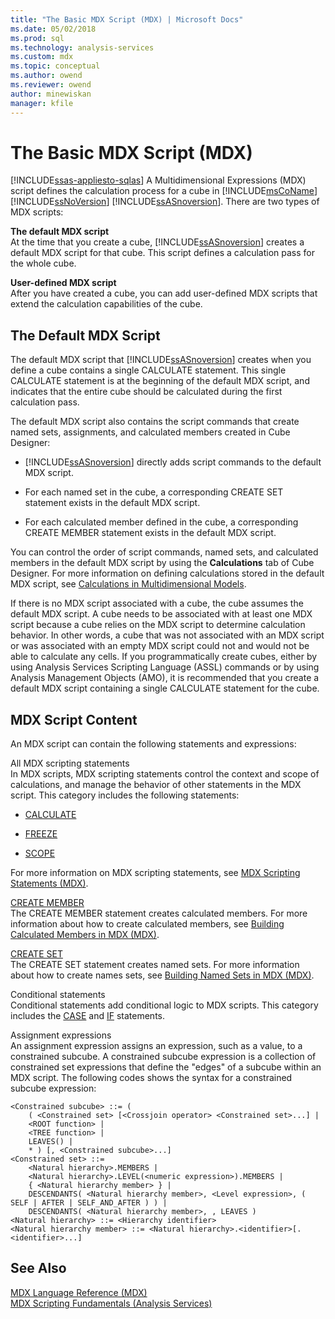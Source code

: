```yaml
---
title: "The Basic MDX Script (MDX) | Microsoft Docs"
ms.date: 05/02/2018
ms.prod: sql
ms.technology: analysis-services
ms.custom: mdx
ms.topic: conceptual
ms.author: owend
ms.reviewer: owend
author: minewiskan
manager: kfile
---
```

# The Basic MDX Script (MDX)
[!INCLUDE[ssas-appliesto-sqlas](../../../includes/ssas-appliesto-sqlas.md)]
  A Multidimensional Expressions (MDX) script defines the calculation process for a cube in [!INCLUDE[msCoName](../../../includes/msconame-md.md)] [!INCLUDE[ssNoVersion](../../../includes/ssnoversion-md.md)] [!INCLUDE[ssASnoversion](../../../includes/ssasnoversion-md.md)]. There are two types of MDX scripts:  
  
 **The default MDX script**  
 At the time that you create a cube, [!INCLUDE[ssASnoversion](../../../includes/ssasnoversion-md.md)] creates a default MDX script for that cube. This script defines a calculation pass for the whole cube.  
  
 **User-defined MDX script**  
 After you have created a cube, you can add user-defined MDX scripts that extend the calculation capabilities of the cube.  
  
## The Default MDX Script  
 The default MDX script that [!INCLUDE[ssASnoversion](../../../includes/ssasnoversion-md.md)] creates when you define a cube contains a single CALCULATE statement. This single CALCULATE statement is at the beginning of the default MDX script, and indicates that the entire cube should be calculated during the first calculation pass.  
  
 The default MDX script also contains the script commands that create named sets, assignments, and calculated members created in Cube Designer:  
  
-   [!INCLUDE[ssASnoversion](../../../includes/ssasnoversion-md.md)] directly adds script commands to the default MDX script.  
  
-   For each named set in the cube, a corresponding CREATE SET statement exists in the default MDX script.  
  
-   For each calculated member defined in the cube, a corresponding CREATE MEMBER statement exists in the default MDX script.  
  
 You can control the order of script commands, named sets, and calculated members in the default MDX script by using the **Calculations** tab of Cube Designer. For more information on defining calculations stored in the default MDX script, see [Calculations in Multidimensional Models](../../../analysis-services/multidimensional-models/calculations-in-multidimensional-models.md).  
  
 If there is no MDX script associated with a cube, the cube assumes the default MDX script. A cube needs to be associated with at least one MDX script because a cube relies on the MDX script to determine calculation behavior. In other words, a cube that was not associated with an MDX script or was associated with an empty MDX script could not and would not be able to calculate any cells. If you programmatically create cubes, either by using Analysis Services Scripting Language (ASSL) commands or by using Analysis Management Objects (AMO), it is recommended that you create a default MDX script containing a single CALCULATE statement for the cube.  
  
## MDX Script Content  
 An MDX script can contain the following statements and expressions:  
  
 All MDX scripting statements  
 In MDX scripts, MDX scripting statements control the context and scope of calculations, and manage the behavior of other statements in the MDX script. This category includes the following statements:  
  
-   [CALCULATE](../../../mdx/mdx-scripting-calculate.md)  
  
-   [FREEZE](../../../mdx/mdx-scripting-freeze.md)  
  
-   [SCOPE](../../../mdx/mdx-scripting-scope.md)  
  
 For more information on MDX scripting statements, see [MDX Scripting Statements &#40;MDX&#41;](../../../mdx/mdx-scripting-statements-mdx.md).  
  
 [CREATE MEMBER](../../../mdx/mdx-data-definition-create-member.md)  
 The CREATE MEMBER statement creates calculated members. For more information about how to create calculated members, see [Building Calculated Members in MDX &#40;MDX&#41;](../../../analysis-services/multidimensional-models/mdx/mdx-calculated-members-building-calculated-members.md).  
  
 [CREATE SET](../../../mdx/mdx-data-definition-create-set.md)  
 The CREATE SET statement creates named sets. For more information about how to create names sets, see [Building Named Sets in MDX &#40;MDX&#41;](../../../analysis-services/multidimensional-models/mdx/mdx-named-sets-building-named-sets.md).  
  
 Conditional statements  
 Conditional statements add conditional logic to MDX scripts. This category includes the [CASE](../../../mdx/case-statement-mdx.md) and [IF](../../../mdx/mdx-scripting-if.md) statements.  
  
 Assignment expressions  
 An assignment expression assigns an expression, such as a value, to a constrained subcube. A constrained subcube expression is a collection of constrained set expressions that define the "edges" of a subcube within an MDX script. The following codes shows the syntax for a constrained subcube expression:  
  
```  
<Constrained subcube> ::= (   
    ( <Constrained set> [<Crossjoin operator> <Constrained set>...] |  
    <ROOT function> |  
    <TREE function> |  
    LEAVES() |  
    * ) [, <Constrained subcube>...]  
<Constrained set> ::=   
    <Natural hierarchy>.MEMBERS |   
    <Natural hierarchy>.LEVEL(<numeric expression>).MEMBERS |   
    { <Natural hierarchy member> } |   
    DESCENDANTS( <Natural hierarchy member>, <Level expression>, ( SELF | AFTER | SELF_AND_AFTER ) ) |   
    DESCENDANTS( <Natural hierarchy member>, , LEAVES )  
<Natural hierarchy> ::= <Hierarchy identifier>  
<Natural hierarchy member> ::= <Natural hierarchy>.<identifier>[.<identifier>...]  
```  
  
## See Also  
 [MDX Language Reference &#40;MDX&#41;](../../../mdx/mdx-language-reference-mdx.md)   
 [MDX Scripting Fundamentals &#40;Analysis Services&#41;](../../../analysis-services/multidimensional-models/mdx/mdx-scripting-fundamentals-analysis-services.md)  
  
  
